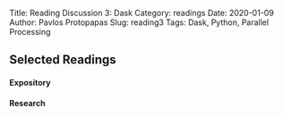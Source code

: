 Title: Reading Discussion 3: Dask 
Category: readings
Date: 2020-01-09
Author: Pavlos Protopapas
Slug: reading3
Tags: Dask, Python, Parallel Processing

## Selected Readings
#### Expository
<!--
- [Why every Data Scientist should use Dask?](https://towardsdatascience.com/why-every-data-scientist-should-use-dask-81b2b850e15b)
- [Pandas, Dask or PySpark? What Should You Choose for Your Dataset?](https://medium.com/datadriveninvestor/pandas-dask-or-pyspark-what-should-you-choose-for-your-dataset-c0f67e1b1d36)
- [Data Science with Python and Dask | Chapter 1-3](https://canvas.harvard.edu/courses/71552/files?preview=9391203)
- [Dask Documentation](https://docs.dask.org/en/latest/)
-->
#### Research
<!--
- [*Dask: Parallel Computation with Blocked algorithms
and Task Scheduling*](https://citeseerx.ist.psu.edu/viewdoc/download?doi=10.1.1.825.5314&rep=rep1&type=pdf)
- [*Better and faster hyperparameter optimization with
Dask*](https://stsievert.com/blog/2019/09/27/dask-hyperparam-opt/)
- [*A performance comparison of Dask and Apache Spark for data-intensive neuroimaging pipelines*](https://arxiv.org/pdf/1907.13030.pdf)
- [*Data Science with Python and Dask | Chapter 10-11*](https://canvas.harvard.edu/courses/71552/files?preview=9391203)
-->